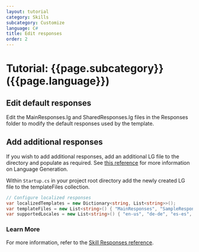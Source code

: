 ```yaml
---
layout: tutorial
category: Skills
subcategory: Customize
language: C#
title: Edit responses
order: 2
---
```


# Tutorial: {{page.subcategory}} ({{page.language}})

## Edit default responses
Edit the MainResponses.lg and SharedResponses.lg files in the Responses folder to modify the default responses used by the template.

## Add additional responses
If you wish to add additional responses, add an additional LG file to the directory and populate as required. See [this reference](https://github.com/microsoft/botbuilder-dotnet/tree/master/doc/LanguageGeneration) for more information on Language Generation.

Within `Startup.cs` in your project root directory add the newly created LG file to the templateFiles collection.

```csharp
// Configure localized responses
var localizedTemplates = new Dictionary<string, List<string>>();
var templateFiles = new List<string>() { "MainResponses", "SampleResponses" };
var supportedLocales = new List<string>() { "en-us", "de-de", "es-es", "fr-fr", "it-it", "zh-cn" };

```

### Learn More
For more information, refer to the [Skill Responses reference]({{site.baseurl}}/skills/handbook/language-generation).

